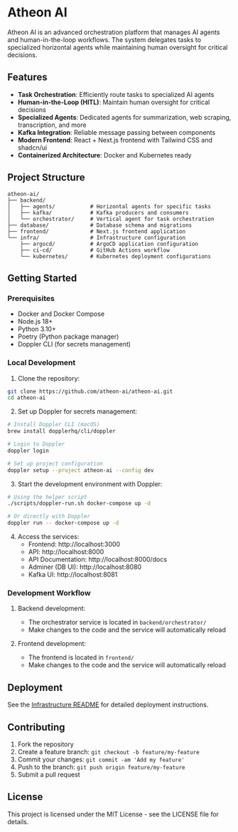 # Atheon AI

Atheon AI is an advanced orchestration platform that manages AI agents and human-in-the-loop workflows. The system delegates tasks to specialized horizontal agents while maintaining human oversight for critical decisions.

## Features

- **Task Orchestration**: Efficiently route tasks to specialized AI agents
- **Human-in-the-Loop (HITL)**: Maintain human oversight for critical decisions
- **Specialized Agents**: Dedicated agents for summarization, web scraping, transcription, and more
- **Kafka Integration**: Reliable message passing between components
- **Modern Frontend**: React + Next.js frontend with Tailwind CSS and shadcn/ui
- **Containerized Architecture**: Docker and Kubernetes ready

## Project Structure

```
atheon-ai/
├── backend/
│   ├── agents/           # Horizontal agents for specific tasks
│   ├── kafka/            # Kafka producers and consumers
│   └── orchestrator/     # Vertical agent for task orchestration
├── database/             # Database schema and migrations
├── frontend/             # Next.js frontend application
└── infra/                # Infrastructure configuration
    ├── argocd/           # ArgoCD application configuration
    ├── ci-cd/            # GitHub Actions workflow
    └── kubernetes/       # Kubernetes deployment configurations
```

## Getting Started

### Prerequisites

- Docker and Docker Compose
- Node.js 18+
- Python 3.10+
- Poetry (Python package manager)
- Doppler CLI (for secrets management)

### Local Development

1. Clone the repository:

```bash
git clone https://github.com/atheon-ai/atheon-ai.git
cd atheon-ai
```

2. Set up Doppler for secrets management:

```bash
# Install Doppler CLI (macOS)
brew install dopplerhq/cli/doppler

# Login to Doppler
doppler login

# Set up project configuration
doppler setup --project atheon-ai --config dev
```

3. Start the development environment with Doppler:

```bash
# Using the helper script
./scripts/doppler-run.sh docker-compose up -d

# Or directly with Doppler
doppler run -- docker-compose up -d
```

4. Access the services:
   - Frontend: http://localhost:3000
   - API: http://localhost:8000
   - API Documentation: http://localhost:8000/docs
   - Adminer (DB UI): http://localhost:8080
   - Kafka UI: http://localhost:8081

### Development Workflow

1. Backend development:
   - The orchestrator service is located in `backend/orchestrator/`
   - Make changes to the code and the service will automatically reload

2. Frontend development:
   - The frontend is located in `frontend/`
   - Make changes to the code and the service will automatically reload

## Deployment

See the [Infrastructure README](infra/README.md) for detailed deployment instructions.

## Contributing

1. Fork the repository
2. Create a feature branch: `git checkout -b feature/my-feature`
3. Commit your changes: `git commit -am 'Add my feature'`
4. Push to the branch: `git push origin feature/my-feature`
5. Submit a pull request

## License

This project is licensed under the MIT License - see the LICENSE file for details. 